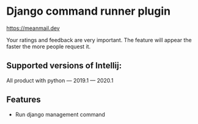 # Django command runner plugin

https://meanmail.dev

Your ratings and feedback are very important.
The feature will appear the faster the more people request it.

## Supported versions of Intellij:

All product with python — 2019.1 — 2020.1

## Features

* Run django management command
